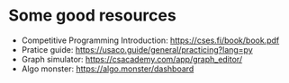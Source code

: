 # Some good resources
- Competitive Programming Introduction: https://cses.fi/book/book.pdf
- Pratice guide: https://usaco.guide/general/practicing?lang=py 
- Graph simulator: https://csacademy.com/app/graph_editor/
- Algo monster: https://algo.monster/dashboard
